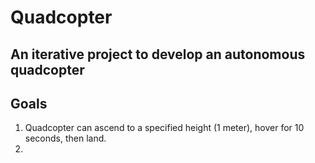 # Quadcopter

## An iterative project to develop an autonomous quadcopter

Goals
-------
1. Quadcopter can ascend to a specified height (1 meter), hover for 10 seconds, then land.
2. 
